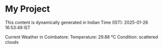 # My Project

This content is dynamically generated in Indian Time (IST): 2025-01-26 16:53:49 IST


Current Weather in Coimbatore:
Temperature: 29.88 °C
Condition: scattered clouds
